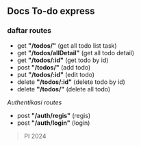 ## Docs To-do express
### daftar routes
- get **"/todos/"** (get all todo list task)
- get **"/todos/allDetail"** (get all todo detail)
- get **"/todos/:id"** (get todo by id)
- post **"/todos/"** (add todo)
- put **"/todos/:id"** (edit todo)
- delete **"/todos/:id"** (delete todo by id)
- delete **"/todos/"** (delete all todo)

*Authentikasi routes*
- post **"/auth/regis"** (regis)
- post **"/auth/login"** (login)


> PI 2024
